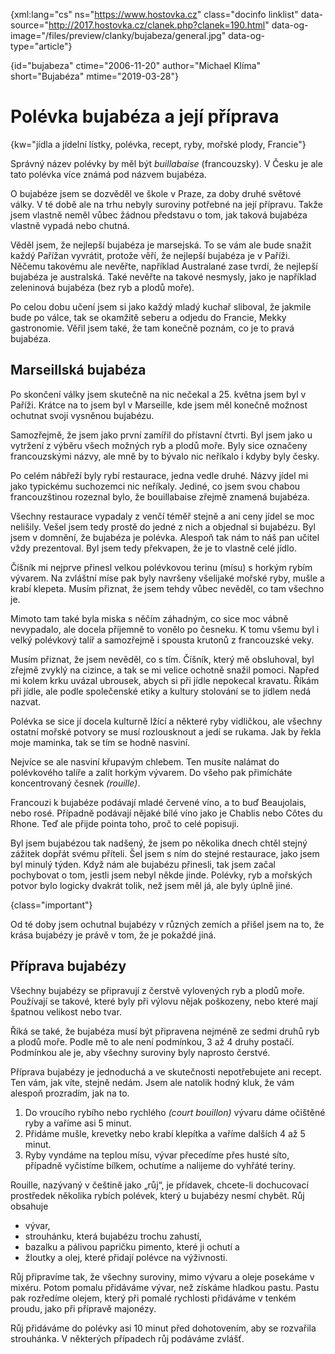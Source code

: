 
{xml:lang="cs" ns="https://www.hostovka.cz" class="docinfo linklist" data-source="http://2017.hostovka.cz/clanek.php?clanek=190.html" data-og-image="/files/preview/clanky/bujabeza/general.jpg" data-og-type="article"}

{id="bujabeza" ctime="2006-11-20" author="Michael Klíma" short="Bujabéza" mtime="2019-03-28"}

# Polévka bujabéza a její příprava

<!-- generated attribute kw by user_udpatekw.sh on 2019-03-11, do not edit -->

{kw="jídla a jídelní lístky, polévka, recept, ryby, mořské plody, Francie"}

Správný název polévky by měl být _buillabaise_ (francouzsky). V Česku je ale tato polévka více známá pod názvem bujabéza.

O bujabéze jsem se dozvěděl ve škole v Praze, za doby druhé světové války. V té době ale na trhu nebyly suroviny potřebné na její přípravu. Takže jsem vlastně neměl vůbec žádnou představu o tom, jak taková bujabéza vlastně vypadá nebo chutná.

Věděl jsem, že nejlepší bujabéza je marsejská. To se vám ale bude snažit každý Pařížan vyvrátit, protože věří, že nejlepší bujabéza je v Paříži. Něčemu takovému ale nevěřte, například Australané zase tvrdí, že nejlepší bujabéza je australská. Také nevěřte na takové nesmysly, jako je například zeleninová bujabéza (bez ryb a plodů moře).

Po celou dobu učení jsem si jako každý mladý kuchař sliboval, že jakmile bude po válce, tak se okamžitě seberu a odjedu do Francie, Mekky gastronomie. Věřil jsem také, že tam konečně poznám, co je to pravá bujabéza.

## Marseillská bujabéza

Po skončení války jsem skutečně na nic nečekal a 25. května jsem byl v Paříži. Krátce na to jsem byl v Marseille, kde jsem měl konečně možnost ochutnat svoji vysněnou bujabézu.

Samozřejmě, že jsem jako první zamířil do přístavní čtvrti. Byl jsem jako u vytržení z výběru všech možných ryb a plodů moře. Byly sice označeny francouzskými názvy, ale mně by to bývalo nic neříkalo i kdyby byly česky.

Po celém nábřeží byly rybí restaurace, jedna vedle druhé. Názvy jídel mi jako typickému suchozemci nic neříkaly. Jediné, co jsem svou chabou francouzštinou rozeznal bylo, že bouillabaise zřejmě znamená bujabéza.

Všechny restaurace vypadaly z venčí téměř stejně a ani ceny jídel se moc nelišily. Vešel jsem tedy prostě do jedné z nich a objednal si bujabézu. Byl jsem v domnění, že bujabéza je polévka. Alespoň tak nám to náš pan učitel vždy prezentoval. Byl jsem tedy překvapen, že je to vlastně celé jídlo.

Číšník mi nejprve přinesl velkou polévkovou terinu (mísu) s horkým rybím vývarem. Na zvláštní míse pak byly navršeny všelijaké mořské ryby, mušle a krabí klepeta. Musím přiznat, že jsem tehdy vůbec nevěděl, co tam všechno je.

Mimoto tam také byla miska s něčím záhadným, co sice moc vábně nevypadalo, ale docela příjemně to vonělo po česneku. K tomu všemu byl i velký polévkový talíř a samozřejmě i spousta krutonů z francouzské veky.

Musím přiznat, že jsem nevěděl, co s tím. Číšník, který mě obsluhoval, byl zřejmě zvyklý na cizince, a tak se mi velice ochotně snažil pomoci. Napřed mi kolem krku uvázal ubrousek, abych si při jídle nepokecal kravatu. Říkám při jídle, ale podle společenské etiky a kultury stolování se to jídlem nedá nazvat.

Polévka se sice jí docela kulturně lžící a některé ryby vidličkou, ale všechny ostatní mořské potvory se musí rozlousknout a jedí se rukama. Jak by řekla moje maminka, tak se tím se hodně nasviní.

Nejvíce se ale nasviní křupavým chlebem. Ten musíte nalámat do polévkového talíře a zalít horkým vývarem. Do všeho pak přimícháte koncentrovaný česnek _(rouille)_.

Francouzi k bujabéze podávají mladé červené víno, a to buď Beaujolais, nebo rosé. Případně podávají nějaké bílé víno jako je Chablis nebo Côtes du Rhone. Teď ale přijde pointa toho, proč to celé popisuji.

Byl jsem bujabézou tak nadšený, že jsem po několika dnech chtěl stejný zážitek dopřát svému příteli. Šel jsem s ním do stejné restaurace, jako jsem byl minulý týden. Když nám ale bujabézu přinesli, tak jsem začal pochybovat o tom, jestli jsem nebyl někde jinde. Polévky, ryb a mořských potvor bylo logicky dvakrát tolik, než jsem měl já, ale byly úplně jiné.

{class="important"}

Od té doby jsem ochutnal bujabézy v různých zemích a přišel jsem na to, že krása bujabézy je právě v tom, že je pokaždé jiná.

## Příprava bujabézy

Všechny bujabézy se připravují z čerstvě vylovených ryb a plodů moře. Používají se takové, které byly při výlovu nějak poškozeny, nebo které mají špatnou velikost nebo tvar.

Říká se také, že bujabéza musí být připravena nejméně ze sedmi druhů ryb a plodů moře. Podle mě to ale není podmínkou, 3 až 4 druhy postačí. Podmínkou ale je, aby všechny suroviny byly naprosto čerstvé.

Příprava bujabézy je jednoduchá a ve skutečnosti nepotřebujete ani recept. Ten vám, jak víte, stejně nedám. Jsem ale natolik hodný kluk, že vám alespoň prozradím, jak na to.

 1. Do vroucího rybího nebo rychlého _(court bouillon)_ vývaru dáme očištěné ryby a vaříme asi 5 minut.
 3. Přidáme mušle, krevetky nebo krabí klepítka a vaříme dalších 4 až 5 minut.
 4. Ryby vyndáme na teplou mísu, vývar přecedíme přes husté síto, případně vyčistíme bílkem, ochutíme a nalijeme do vyhřáté teriny.

Rouille, nazývaný v češtině jako „růj“, je přídavek, chcete-li dochucovací prostředek několika rybích polévek, který u bujabézy nesmí chybět. Růj obsahuje

* vývar,
* strouhánku, která bujabézu trochu zahustí,
* bazalku a pálivou papričku pimento, které ji ochutí a
* žloutky a olej, které přidají polévce na výživnosti.

Růj připravíme tak, že všechny suroviny, mimo vývaru a oleje posekáme v mixéru. Potom pomalu přidáváme vývar, než získáme hladkou pastu. Pastu pak rozředíme olejem, který při pomalé rychlosti přidáváme v tenkém proudu, jako při přípravě majonézy.

Růj přidáváme do polévky asi 10 minut před dohotovením, aby se rozvařila strouhánka. V některých případech růj podáváme zvlášť.

